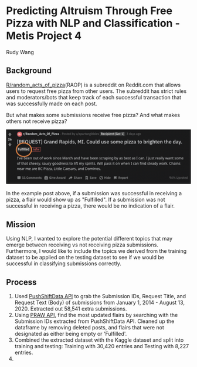 # Predicting Altruism Through Free Pizza with NLP and Classification - Metis Project 4
Rudy Wang

## Background

[R/random_acts_of_pizza](https://www.reddit.com/r/Random_Acts_Of_Pizza/)(RAOP) is a subreddit on Reddit.com that allows users to request free pizza from other users. The subreddit has strict rules and moderators/bots that keep track of each successful transaction that was successfully made on each post. 

But what makes some submissions receive free pizza? And what makes others not receive pizza? 

![Example of a RAOP Submission](example_post.png)

In the example post above, if a submission was successful in receiving a pizza, a flair would show up as "Fulfilled". If a submission was not successful in receiving a pizza, there would be no indication of a flair. 

## Mission

Using NLP, I wanted to explore the potential different topics that may emerge between receiving vs not receiving pizza submissions. Furthermore, I would like to include the topics we derived from the training dataset to be applied on the testing dataset to see if we would be successful in classifying submissions correctly.

## Process

1. Used [PushShiftData API](https://github.com/pushshift/api) to grab the Submission IDs, Request Title, and Request Text (Body) of submissions from January 1, 2014 - August 13, 2020. Extracted out 58,541 extra submissions. 
2. Using [PRAW API](https://praw.readthedocs.io/en/latest/), find the most updated flairs by searching with the Submission IDs extracted from PushShiftData API. Cleaned up the dataframe by removing deleted posts, and flairs that were not designated as either being empty or 'Fulfilled'. 
3. Combined the extracted dataset with the Kaggle dataset and split into training and testing: Training with 30,420 entries and Testing with 8,227 entries. 
4. 
